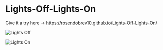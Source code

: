 # Lights-Off-Lights-On

Give it a try here -> https://rosendobrev10.github.io/Lights-Off-Lights-On/

![Lights Off](https://user-images.githubusercontent.com/104829819/200540191-58b51f25-b5d4-44ec-a7af-52d87d0747a3.png)

![Lights On](https://user-images.githubusercontent.com/104829819/200540423-55b5362a-24dd-44b5-990d-25ad8a9d727f.png)

